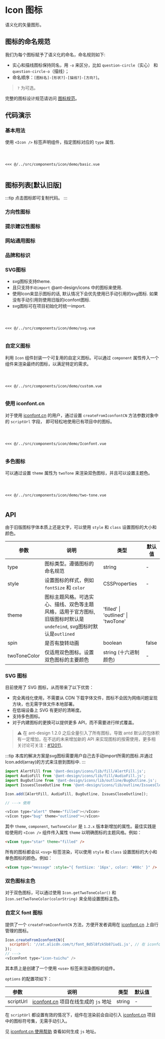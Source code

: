 # Icon 图标
语义化的矢量图形。

## 图标的命名规范
我们为每个图标赋予了语义化的命名，命名规则如下:
- 实心和描线图标保持同名，用 `-o` 来区分，比如 `question-circle`（实心） 和 `question-circle-o`（描线）；
- 命名顺序：`[图标名]-[形状?]-[描线?]-[方向?]`。

> `?` 为可选。

完整的图标设计规范请访问 [图标规范](https://2x.ant.design/docs/spec/icon-cn)。

## 代码演示

### 基本用法
使用 `<Icon />` 标签声明组件，指定图标对应的 `type` 属性.

<Code>
<Basic></Basic>
<Wrapper slot="code">
<<< @/../src/components/icon/demo/basic.vue
</Wrapper>
</Code>

## 图标列表[默认旧版]
:::tip
点击图标即可复制代码。
:::

### 方向性图标
<IconSet category="direction"></IconSet>

### 提示建议性图标
<IconSet category="suggestion"></IconSet>

### 网站通用图标
<IconSet category="other"></IconSet>

### 品牌和标识
<IconSet category="logo"></IconSet>

### SVG图标
- svg图标支持theme. 
- 且只支持`手动import` @ant-design/icons 中的图标来使用. 
- 使用Icon来显示图标的话, 默认情况下会优先使用已手动引用的svg图标. 如果没有手动引用则使用旧版的iconfont图标.
- svg图标可在项目初始化时统一import.

<Code>
<IconSVG></IconSVG>
<Wrapper slot="code">
<<< @/../src/components/icon/demo/svg.vue
</Wrapper>
</Code>

### 自定义图标
利用 `Icon` 组件封装一个可复用的自定义图标。可以通过 `component` 属性传入一个组件来渲染最终的图标，以满足特定的需求。

<Code>
<Custom></Custom>
<Wrapper slot="code">
<<< @/../src/components/icon/demo/custom.vue
</Wrapper>
</Code>


### 使用 iconfont.cn
对于使用 [iconfont.cn](http://iconfont.cn/) 的用户，通过设置 `createFromIconfontCN` 方法参数对象中的 `scriptUrl` 字段， 即可轻松地使用已有项目中的图标。

<Code>
<Iconfont></Iconfont>
<Wrapper slot="code">
<<< @/../src/components/icon/demo/Iconfont.vue
</Wrapper>
</Code>

### 多色图标
可以通过设置 `theme` 属性为 `twoTone` 来渲染双色图标，并且可以设置主题色。

<Code>
<TwoTone></TwoTone>
<Wrapper slot="code">
<<< @/../src/components/icon/demo/two-tone.vue
</Wrapper>
</Code>

## API
由于旧版图标字体本质上还是文字，可以使用 `style` 和 `class` 设置图标的大小和颜色。


| 参数 | 说明 | 类型 | 默认值 |
| --- | --- | --- | --- |
| type | 图标类型。遵循图标的命名规范 | string | - |
| style | 设置图标的样式，例如 `fontSize` 和 `color` | CSSProperties | - |
| theme | 图标主题风格。可选实心、描线、双色等主题风格，适用于官方图标, 旧版图标时默认是`undefeind`, svg图标时默认是`outlined` | 'filled' \| 'outlined' \| 'twoTone' |  |
| spin | 是否有旋转动画 | boolean | false |
| twoToneColor | 仅适用双色图标。设置双色图标的主要颜色 | string (十六进制颜色) | - |


### SVG 图标

目前使用了 SVG 图标，从而带来了以下优势：

- 完全离线化使用，不需要从 CDN 下载字体文件，图标不会因为网络问题呈现方块，也无需字体文件本地部署。
- 在低端设备上 SVG 有更好的清晰度。
- 支持多色图标。
- 对于内建图标的更换可以提供更多 API，而不需要进行样式覆盖。
> ⚠️ 在 ant-design 1.2.0 之后全量引入了所有图标，导致 antd 默认的包体积有一定增加，在不远的未来增加新的 API 来实现图标的按需使用，更多相关讨论可关注：[#12011](https://github.com/ant-design/ant-design/issues/12011)。

:::tip
本库的解决方案是svg图标需要用户自己去手动import所需的图标.并通过Icon.add(array)的方式来注册到图标中.
:::

```js
import AlertFill from '@ant-design/icons/lib/fill/AlertFill.js';
import AudioFill from '@ant-design/icons/lib/fill/AudioFill.js';
import BugOutline from '@ant-design/icons/lib/outline/BugOutline.js';
import IssuesCloseOutline from '@ant-design/icons/lib/outline/IssuesCloseOutline.js';

Icon.add([AlertFill, AudioFill, BugOutline, IssuesCloseOutline]);

// ---> 使用

<vIcon type="alert" theme="filled"></vIcon>
<vIcon type="bug" theme="outlined"></vIcon>
```

其中 `theme`, `component`, `twoToneColor` 是 `1.2.x` 版本新增加的属性。最佳实践是给使用的 `<Icon />` 组件传入属性 `theme` 以明确图标的主题风格。例如：

```html
<vIcon type="star" theme="filled" />
```

所有的图标都会以 `<svg>` 标签渲染，可以使用 `style` 和 `class` 设置图标的大小和单色图标的颜色。例如：

```html
<vIcon type="message" :style="{ fontSize: '16px', color: '#08c' }" />
```

### 双色图标主色

对于双色图标，可以通过使用 `Icon.getTwoToneColor()` 和 `Icon.setTwoToneColor(colorString)` 来全局设置图标主色。

### 自定义 font 图标

提供了一个 `createFromIconfontCN` 方法，方便开发者调用在 [iconfont.cn](http://iconfont.cn/) 上自行管理的图标。

```js
Icon.createFromIconfontCN({
  scriptUrl: '//at.alicdn.com/t/font_8d5l8fzk5b87iudi.js', // 在 iconfont.cn 上生成
});
// --->
<vIconFont type="icon-tuichu" />
```

其本质上是创建了一个使用 `<use>` 标签来渲染图标的组件。

`options` 的配置项如下：

| 参数 | 说明 | 类型 | 默认值 |
| --- | --- | --- | --- |
| scriptUrl | [iconfont.cn](http://iconfont.cn/) 项目在线生成的 `js` 地址 | string | - |

在 `scriptUrl` 都设置有效的情况下，组件在渲染前会自动引入 [iconfont.cn](http://iconfont.cn/) 项目中的图标符号集，无需手动引入。

见 [iconfont.cn 使用帮助](http://iconfont.cn/help/detail?spm=a313x.7781069.1998910419.15&helptype=code) 查看如何生成 `js` 地址。

<script>
import Basic from '~comps/icon/demo/basic';
import IconSet from '~comps/icon/demo/iconSet';
import IconSVG from '~comps/icon/demo/svg';
import Custom from '~comps/icon/demo/custom';
import Iconfont from '~comps/icon/demo/iconfont';
import TwoTone from '~comps/icon/demo/two-tone';

export default {
    components: {
        Basic,
        IconSet,
        IconSVG,
        Custom,
        Iconfont,
        TwoTone,
    },
}
</script>
